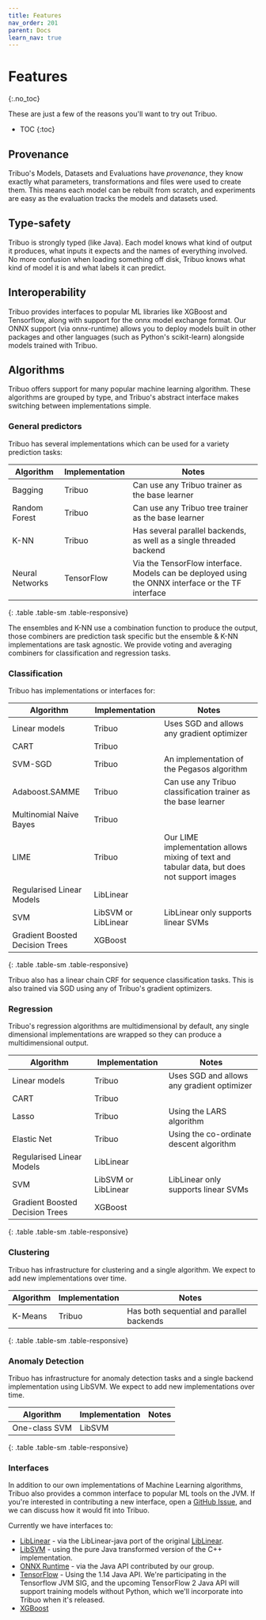 ```yaml
---
title: Features
nav_order: 201
parent: Docs
learn_nav: true
---
```

# Features
{:.no_toc}

These are just a few of the reasons you'll want to try out Tribuo.

* TOC
{:toc}

## Provenance

Tribuo's Models, Datasets and Evaluations have *provenance*, they
know exactly what parameters, transformations and files were used to
create them. This means each model can be rebuilt from scratch, and
experiments are easy as the evaluation tracks the models and datasets used.

## Type-safety

Tribuo is strongly typed (like Java). Each model knows what kind of 
output it produces, what inputs it expects and the names of everything 
involved. No more confusion when loading something off disk, Tribuo 
knows what kind of model it is and what labels it can predict.

## Interoperability

Tribuo provides interfaces to popular ML libraries like XGBoost and 
Tensorflow, along with support for the onnx model exchange format. Our 
ONNX support (via onnx-runtime) allows you to deploy models built in 
other packages and other languages (such as Python's scikit-learn) 
alongside models trained with Tribuo.

## Algorithms

Tribuo offers support for many popular machine learning algorithm. These
algorithms are grouped by type, and Tribuo's abstract interface makes
switching between implementations simple.

### General predictors

Tribuo has several implementations which can be used for a variety prediction tasks:

|Algorithm|Implementation|Notes|
|---|---|---|
|Bagging|Tribuo|Can use any Tribuo trainer as the base learner|
|Random Forest|Tribuo|Can use any Tribuo tree trainer as the base learner|
|K-NN|Tribuo|Has several parallel backends, as well as a single threaded backend|
|Neural Networks|TensorFlow|Via the TensorFlow interface. Models can be deployed using the ONNX interface or the TF interface|
{: .table .table-sm .table-responsive}

The ensembles and K-NN use a combination function to produce the output,
those combiners are prediction task specific but the ensemble & K-NN implementations
are task agnostic. We provide voting and averaging combiners for classification and regression tasks.

### Classification

Tribuo has implementations or interfaces for:

|Algorithm|Implementation|Notes|
|---|---|---|
|Linear models|Tribuo|Uses SGD and allows any gradient optimizer|
|CART|Tribuo||
|SVM-SGD|Tribuo|An implementation of the Pegasos algorithm|
|Adaboost.SAMME|Tribuo|Can use any Tribuo classification trainer as the base learner|
|Multinomial Naive Bayes|Tribuo|
|LIME|Tribuo|Our LIME implementation allows mixing of text and tabular data, but does not support images||
|Regularised Linear Models|LibLinear||
|SVM|LibSVM or LibLinear|LibLinear only supports linear SVMs|
|Gradient Boosted Decision Trees|XGBoost||
{: .table .table-sm .table-responsive}

Tribuo also has a linear chain CRF for sequence classification tasks. This is also
trained via SGD using any of Tribuo's gradient optimizers.

### Regression

Tribuo's regression algorithms are multidimensional by default, any single dimensional implementations are wrapped
so they can produce a multidimensional output.

|Algorithm|Implementation|Notes|
|---|---|---|
|Linear models|Tribuo|Uses SGD and allows any gradient optimizer|
|CART|Tribuo||
|Lasso|Tribuo|Using the LARS algorithm|
|Elastic Net|Tribuo|Using the co-ordinate descent algorithm|
|Regularised Linear Models|LibLinear||
|SVM|LibSVM or LibLinear|LibLinear only supports linear SVMs|
|Gradient Boosted Decision Trees|XGBoost||
{: .table .table-sm .table-responsive}

### Clustering

Tribuo has infrastructure for clustering and a single algorithm. We expect to add new implementations over time.

|Algorithm|Implementation|Notes|
|---|---|---|
|K-Means|Tribuo|Has both sequential and parallel backends|
{: .table .table-sm .table-responsive}

### Anomaly Detection

Tribuo has infrastructure for anomaly detection tasks and a single backend implementation using LibSVM.
We expect to add new implementations over time.

|Algorithm|Implementation|Notes|
|---|---|---|
|One-class SVM|LibSVM||
{: .table .table-sm .table-responsive}

### Interfaces

In addition to our own implementations of Machine Learning algorithms, Tribuo
also provides a common interface to popular ML tools on the JVM. If you're
interested in contributing a new interface, open a
[GitHub Issue](https://github.com/oracle/tribuo/issues), and we can
discuss how it would fit into Tribuo.

Currently we have interfaces to:

* [LibLinear](https://github.com/bwaldvogel/liblinear-java) - via the LibLinear-java port of the original [LibLinear](https://www.csie.ntu.edu.tw/~cjlin/liblinear/).
* [LibSVM](https://www.csie.ntu.edu.tw/~cjlin/libsvm/) - using the pure Java transformed version of the C++ implementation.
* [ONNX Runtime](https://onnxruntime.ai) - via the Java API contributed by our group.
* [TensorFlow](https://tensorflow.org) - Using the 1.14 Java API. We're participating in the Tensorflow JVM SIG, 
and the upcoming TensorFlow 2 Java API will support training models without Python, which we'll incorporate into Tribuo 
when it's released.
* [XGBoost](https://xgboost.ai)